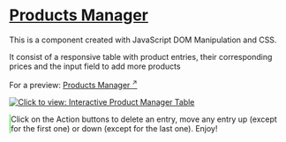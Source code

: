 <h1><a href="https://ewwan.github.io/product_manager/" target="_blank" title="Click to enter the Web Page">Products Manager</a></h1>

<p>This is a component created with JavaScript DOM Manipulation and CSS.</p> 
<p>It consist of a responsive table with product entries, their corresponding prices and the input field to add more products</p>

<p>For a preview: <a href="https://ewwan.github.io/product_manager/" target="_blank" title="Click to enter the Web Page">Products Manager <sup class="color:grey">↗</sup></a></p>
<a href="https://ewwan.github.io/product_manager/" target="_blank" title="Click to enter the Web Page"><img src="https://i.imgur.com/lylHDXE.png" title="Click to view: Interactive Product Manager Table" /></a>

<p style="border-left-style: solid; border-color: lightgreen;">Click on the Action buttons to delete an entry, move any entry up (except for the first one) or down (except for the last one). Enjoy!</p>
